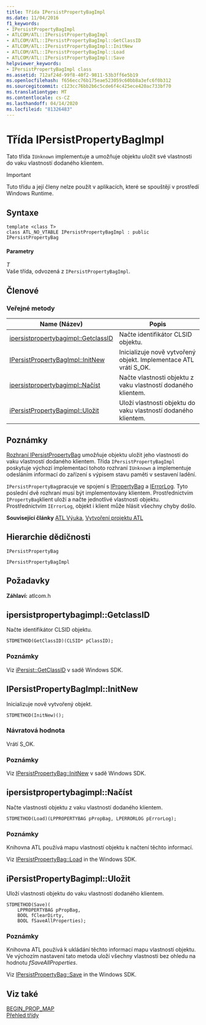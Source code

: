 ```yaml
---
title: Třída IPersistPropertyBagImpl
ms.date: 11/04/2016
f1_keywords:
- IPersistPropertyBagImpl
- ATLCOM/ATL::IPersistPropertyBagImpl
- ATLCOM/ATL::IPersistPropertyBagImpl::GetClassID
- ATLCOM/ATL::IPersistPropertyBagImpl::InitNew
- ATLCOM/ATL::IPersistPropertyBagImpl::Load
- ATLCOM/ATL::IPersistPropertyBagImpl::Save
helpviewer_keywords:
- IPersistPropertyBagImpl class
ms.assetid: 712af24d-99f8-40f2-9811-53b3ff6e5b19
ms.openlocfilehash: f656ecc76b175eae523059c60bb8a3efc6f0b312
ms.sourcegitcommit: c123cc76bb2b6c5cde6f4c425ece420ac733bf70
ms.translationtype: MT
ms.contentlocale: cs-CZ
ms.lasthandoff: 04/14/2020
ms.locfileid: "81326483"
---
```

# <a name="ipersistpropertybagimpl-class"></a>Třída IPersistPropertyBagImpl

Tato třída `IUnknown` implementuje a umožňuje objektu uložit své vlastnosti do vaku vlastností dodaného klientem.

> [!IMPORTANT]
> Tuto třídu a její členy nelze použít v aplikacích, které se spouštějí v prostředí Windows Runtime.

## <a name="syntax"></a>Syntaxe

```
template <class T>
class ATL_NO_VTABLE IPersistPropertyBagImpl : public IPersistPropertyBag
```

#### <a name="parameters"></a>Parametry

*T*<br/>
Vaše třída, odvozená z `IPersistPropertyBagImpl`.

## <a name="members"></a>Členové

### <a name="public-methods"></a>Veřejné metody

|Name (Název)|Popis|
|----------|-----------------|
|[ipersistpropertybagimpl::GetclassID](#getclassid)|Načte identifikátor CLSID objektu.|
|[IPersistPropertyBagImpl::InitNew](#initnew)|Inicializuje nově vytvořený objekt. Implementace ATL vrátí S_OK.|
|[ipersistpropertybagimpl::Načíst](#load)|Načte vlastnosti objektu z vaku vlastností dodaného klientem.|
|[iPersistPropertyBagimpl::Uložit](#save)|Uloží vlastnosti objektu do vaku vlastností dodaného klientem.|

## <a name="remarks"></a>Poznámky

[Rozhraní IPersistPropertyBag](/previous-versions/windows/internet-explorer/ie-developer/platform-apis/aa768205\(v=vs.85\)) umožňuje objektu uložit jeho vlastnosti do vaku vlastností dodaného klientem. Třída `IPersistPropertyBagImpl` poskytuje výchozí implementaci tohoto rozhraní `IUnknown` a implementuje odesláním informací do zařízení s výpisem stavu paměti v sestavení ladění.

`IPersistPropertyBag`pracuje ve spojení s [IPropertyBag](/previous-versions/windows/internet-explorer/ie-developer/platform-apis/aa768196\(v=vs.85\)) a [IErrorLog](/previous-versions/windows/internet-explorer/ie-developer/platform-apis/aa768231\(v=vs.85\)). Tyto poslední dvě rozhraní musí být implementovány klientem. Prostřednictvím `IPropertyBag`klient uloží a načte jednotlivé vlastnosti objektu. Prostřednictvím `IErrorLog`, objekt i klient může hlásit všechny chyby došlo.

**Související články** [ATL Výuka](../../atl/active-template-library-atl-tutorial.md), [Vytvoření projektu ATL](../../atl/reference/creating-an-atl-project.md)

## <a name="inheritance-hierarchy"></a>Hierarchie dědičnosti

`IPersistPropertyBag`

`IPersistPropertyBagImpl`

## <a name="requirements"></a>Požadavky

**Záhlaví:** atlcom.h

## <a name="ipersistpropertybagimplgetclassid"></a><a name="getclassid"></a>ipersistpropertybagimpl::GetclassID

Načte identifikátor CLSID objektu.

```
STDMETHOD(GetClassID)(CLSID* pClassID);
```

### <a name="remarks"></a>Poznámky

Viz [iPersist::GetClassID](/windows/win32/api/objidl/nf-objidl-ipersist-getclassid) v sadě Windows SDK.

## <a name="ipersistpropertybagimplinitnew"></a><a name="initnew"></a>IPersistPropertyBagImpl::InitNew

Inicializuje nově vytvořený objekt.

```
STDMETHOD(InitNew)();
```

### <a name="return-value"></a>Návratová hodnota

Vrátí S_OK.

### <a name="remarks"></a>Poznámky

Viz [IPersistPropertyBag::InitNew](/previous-versions/windows/internet-explorer/ie-developer/platform-apis/aa768204\(v=vs.85\)) v sadě Windows SDK.

## <a name="ipersistpropertybagimplload"></a><a name="load"></a>ipersistpropertybagimpl::Načíst

Načte vlastnosti objektu z vaku vlastností dodaného klientem.

```
STDMETHOD(Load)(LPPROPERTYBAG pPropBag, LPERRORLOG pErrorLog);
```

### <a name="remarks"></a>Poznámky

Knihovna ATL používá mapu vlastností objektu k načtení těchto informací.

Viz [IPersistPropertyBag::Load](/previous-versions/windows/internet-explorer/ie-developer/platform-apis/aa768206\(v=vs.85\)) in the Windows SDK.

## <a name="ipersistpropertybagimplsave"></a><a name="save"></a>iPersistPropertyBagimpl::Uložit

Uloží vlastnosti objektu do vaku vlastností dodaného klientem.

```
STDMETHOD(Save)(
    LPPROPERTYBAG pPropBag,
    BOOL fClearDirty,
    BOOL fSaveAllProperties);
```

### <a name="remarks"></a>Poznámky

Knihovna ATL používá k ukládání těchto informací mapu vlastností objektu. Ve výchozím nastavení tato metoda uloží všechny vlastnosti bez ohledu na hodnotu *fSaveAllProperties*.

Viz [IPersistPropertyBag::Save](/previous-versions/windows/internet-explorer/ie-developer/platform-apis/aa768207\(v=vs.85\)) in the Windows SDK.

## <a name="see-also"></a>Viz také

[BEGIN_PROP_MAP](property-map-macros.md#begin_prop_map)<br/>
[Přehled třídy](../../atl/atl-class-overview.md)
